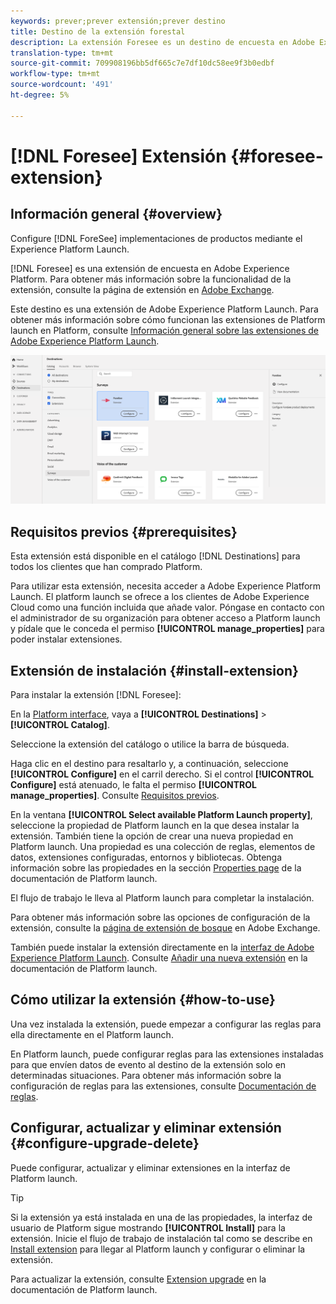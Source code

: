 ```yaml
---
keywords: prever;prever extensión;prever destino
title: Destino de la extensión forestal
description: La extensión Foresee es un destino de encuesta en Adobe Experience Platform. Para obtener más información sobre la funcionalidad de la extensión, consulte la página de la extensión en Adobe Exchange.
translation-type: tm+mt
source-git-commit: 709908196bb5df665c7e7df10dc58ee9f3b0edbf
workflow-type: tm+mt
source-wordcount: '491'
ht-degree: 5%

---
```



# [!DNL Foresee] Extensión {#foresee-extension}

## Información general {#overview}

Configure [!DNL ForeSee] implementaciones de productos mediante el Experience Platform Launch.

[!DNL Foresee] es una extensión de encuesta en Adobe Experience Platform. Para obtener más información sobre la funcionalidad de la extensión, consulte la página de extensión en [Adobe Exchange](https://exchange.adobe.com/experiencecloud.details.100164.html).

Este destino es una extensión de Adobe Experience Platform Launch. Para obtener más información sobre cómo funcionan las extensiones de Platform launch en Platform, consulte [Información general sobre las extensiones de Adobe Experience Platform Launch](../launch-extensions/overview.md).

![Extensión Foresee](../../assets/catalog/survey/foresee/catalog.png)

## Requisitos previos {#prerequisites}

Esta extensión está disponible en el catálogo [!DNL Destinations] para todos los clientes que han comprado Platform.

Para utilizar esta extensión, necesita acceder a Adobe Experience Platform Launch. El platform launch se ofrece a los clientes de Adobe Experience Cloud como una función incluida que añade valor. Póngase en contacto con el administrador de su organización para obtener acceso a Platform launch y pídale que le conceda el permiso **[!UICONTROL manage_properties]** para poder instalar extensiones.

## Extensión de instalación {#install-extension}

Para instalar la extensión [!DNL Foresee]:

En la [Platform interface](http://platform.adobe.com/), vaya a **[!UICONTROL Destinations]** > **[!UICONTROL Catalog]**.

Seleccione la extensión del catálogo o utilice la barra de búsqueda.

Haga clic en el destino para resaltarlo y, a continuación, seleccione **[!UICONTROL Configure]** en el carril derecho. Si el control **[!UICONTROL Configure]** está atenuado, le falta el permiso **[!UICONTROL manage_properties]**. Consulte [Requisitos previos](#prerequisites).

En la ventana **[!UICONTROL Select available Platform Launch property]**, seleccione la propiedad de Platform launch en la que desea instalar la extensión. También tiene la opción de crear una nueva propiedad en Platform launch. Una propiedad es una colección de reglas, elementos de datos, extensiones configuradas, entornos y bibliotecas. Obtenga información sobre las propiedades en la sección [Properties page](https://experienceleague.adobe.com/docs/launch/using/reference/admin/companies-and-properties.html#properties-page) de la documentación de Platform launch.

El flujo de trabajo le lleva al Platform launch para completar la instalación.

Para obtener más información sobre las opciones de configuración de la extensión, consulte la [página de extensión de bosque](https://exchange.adobe.com/experiencecloud.details.100164.html) en Adobe Exchange.

También puede instalar la extensión directamente en la [interfaz de Adobe Experience Platform Launch](https://launch.adobe.com/). Consulte [Añadir una nueva extensión](https://experienceleague.adobe.com/docs/launch/using/reference/manage-resources/extensions/overview.html?lang=en#add-a-new-extension) en la documentación de Platform launch.

## Cómo utilizar la extensión {#how-to-use}

Una vez instalada la extensión, puede empezar a configurar las reglas para ella directamente en el Platform launch.

En Platform launch, puede configurar reglas para las extensiones instaladas para que envíen datos de evento al destino de la extensión solo en determinadas situaciones. Para obtener más información sobre la configuración de reglas para las extensiones, consulte [Documentación de reglas](https://experienceleague.adobe.com/docs/launch/using/reference/manage-resources/rules.html).

## Configurar, actualizar y eliminar extensión {#configure-upgrade-delete}

Puede configurar, actualizar y eliminar extensiones en la interfaz de Platform launch.

>[!TIP]
>
>Si la extensión ya está instalada en una de las propiedades, la interfaz de usuario de Platform sigue mostrando **[!UICONTROL Install]** para la extensión. Inicie el flujo de trabajo de instalación tal como se describe en [Install extension](#install-extension) para llegar al Platform launch y configurar o eliminar la extensión.

Para actualizar la extensión, consulte [Extension upgrade](https://experienceleague.adobe.com/docs/launch/using/reference/manage-resources/extensions/extension-upgrade.html) en la documentación de Platform launch.
